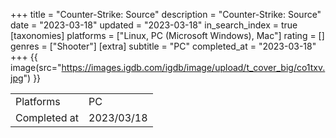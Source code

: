 +++
title = "Counter-Strike: Source"
description = "Counter-Strike: Source"
date = "2023-03-18"
updated = "2023-03-18"
in_search_index = true
[taxonomies]
platforms = ["Linux, PC (Microsoft Windows), Mac"]
rating = []
genres = ["Shooter"]
[extra]
subtitle = "PC"
completed_at = "2023-03-18"
+++
{{ image(src="https://images.igdb.com/igdb/image/upload/t_cover_big/co1txv.jpg") }}

|              |            |
| ------------ | ---------- |
| Platforms    | PC |
| Completed at | 2023/03/18 |

